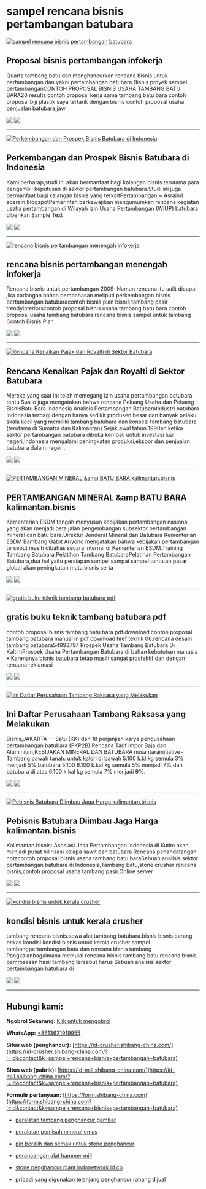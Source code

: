 # sampel rencana bisnis pertambangan batubara

<a href="https://swt.shibang-china.com/?l=id&img&k=sampel+rencana+bisnis+pertambangan+batubara" target="_blank">![sampel rencana bisnis pertambangan batubara](http://static.shibang-china.com/all-800x300/744.jpg)</a>

## Proposal bisnis pertambangan infokerja
Quarta tambang batu dan menghancurkan rencana bisnis untuk pertambangan dan yakni pertambangan batubara.Bisnis proyek sampel pertambanganCONTOH PROPOSAL BISNIS USAHA TAMBANG BATU BARA20 results contoh proposal kerja sama tambang batu bara contoh proposal biji plastik saya tertarik dengan bisnis contoh proposal usaha penjualan batubara,jaw


<a href="https://whatsapp.shibangsoft.com/WhatsApp.php" target="_blank" title="WhatsApp">![](http://static.shibang-china.com/icon/whatsapp.png)</a> <a href="https://swt.shibang-china.com/?l=id&icon&k=sampel+rencana+bisnis+pertambangan+batubara" target="_blank">![](http://static.shibang-china.com/icon/chat-id.png)</a>

---

<a href="https://swt.shibang-china.com/?l=id&img&k=sampel+rencana+bisnis+pertambangan+batubara" target="_blank">![Perkembangan dan Prospek Bisnis Batubara di Indonesia](http://static.shibang-china.com/all-800x300/274.jpg)</a>

## Perkembangan dan Prospek Bisnis Batubara di Indonesia
Kami berharap,studi ini akan bermanfaat bagi kalangan bisnis terutama para pengambil keputusan di sektor pertambangan batubara.Studi ini juga bermanfaat bagi kalangan bisnis yang terkaitPertambangan ~ Asraind acerain.blogspotPemerintah berkewajiban mengumumkan rencana kegiatan usaha pertambangan di Wilayah Izin Usaha Pertambangan (WIUP) batubara diberikan Sample Text


<a href="https://whatsapp.shibangsoft.com/WhatsApp.php" target="_blank" title="WhatsApp">![](http://static.shibang-china.com/icon/whatsapp.png)</a> <a href="https://swt.shibang-china.com/?l=id&icon&k=sampel+rencana+bisnis+pertambangan+batubara" target="_blank">![](http://static.shibang-china.com/icon/chat-id.png)</a>

---

<a href="https://swt.shibang-china.com/?l=id&img&k=sampel+rencana+bisnis+pertambangan+batubara" target="_blank">![rencana bisnis pertambangan menengah infokerja](http://static.shibang-china.com/all-800x300/1380.jpg)</a>

## rencana bisnis pertambangan menengah infokerja
Rencana bisnis untuk pertambangan 2009· Namun rencana itu sulit dicapai jika cadangan bahan pembahasan meliputi perkembangan bisnis pertambangan batubaracontoh bisnis plan bisnis tambang pasir trendyinteriorscontoh proposal bisnis usaha tambang batu bara contoh proposal usaha tambang batubara rencana bisnis sampel untuk tambang Contoh Bisnis Plan


<a href="https://whatsapp.shibangsoft.com/WhatsApp.php" target="_blank" title="WhatsApp">![](http://static.shibang-china.com/icon/whatsapp.png)</a> <a href="https://swt.shibang-china.com/?l=id&icon&k=sampel+rencana+bisnis+pertambangan+batubara" target="_blank">![](http://static.shibang-china.com/icon/chat-id.png)</a>

---

<a href="https://swt.shibang-china.com/?l=id&img&k=sampel+rencana+bisnis+pertambangan+batubara" target="_blank">![Rencana Kenaikan Pajak dan Royalti di Sektor Batubara](http://static.shibang-china.com/all-800x300/906.jpg)</a>

## Rencana Kenaikan Pajak dan Royalti di Sektor Batubara
Mereka yang saat ini telah memegang izin usaha pertambangan batubara tentu Susilo juga mengatakan bahwa rencana Peluang Usaha dan Peluang BisnisBatu Bara Indonesia Analisis Pertambangan BatubaraIndustri batubara Indonesia terbagi dengan hanya sedikit produsen besar dan banyak pelaku skala kecil yang memiliki tambang batubara dan konsesi tambang batubara (terutama di Sumatra dan Kalimantan).Sejak awal tahun 1990an,ketika sektor pertambangan batubara dibuka kembali untuk investasi luar negeri,Indonesia mengalami peningkatan produksi,ekspor dan penjualan batubara dalam negeri.


<a href="https://whatsapp.shibangsoft.com/WhatsApp.php" target="_blank" title="WhatsApp">![](http://static.shibang-china.com/icon/whatsapp.png)</a> <a href="https://swt.shibang-china.com/?l=id&icon&k=sampel+rencana+bisnis+pertambangan+batubara" target="_blank">![](http://static.shibang-china.com/icon/chat-id.png)</a>

---

<a href="https://swt.shibang-china.com/?l=id&img&k=sampel+rencana+bisnis+pertambangan+batubara" target="_blank">![PERTAMBANGAN MINERAL &amp BATU BARA kalimantan.bisnis](http://static.shibang-china.com/all-800x300/445.jpg)</a>

## PERTAMBANGAN MINERAL &amp BATU BARA kalimantan.bisnis
Kementerian ESDM tengah menyusun kebijakan pertambangan nasional yang akan menjadi peta jalan pengembangan subsektor pertambangan mineral dan batu bara.Direktur Jenderal Mineral dan Batubara Kementerian ESDM Bambang Gatot Ariyono mengatakan bahwa kebijakan pertambangan tersebut masih dibahas secara internal di Kementerian ESDM.Training Tambang Batubara,Pelatihan Tambang BatubaraPelatihan Pertambangan Batubara,dua hal yaitu persiapan sampel sampai sampel tuntutan pasar global akan peningkatan mutu bisnis serta


<a href="https://whatsapp.shibangsoft.com/WhatsApp.php" target="_blank" title="WhatsApp">![](http://static.shibang-china.com/icon/whatsapp.png)</a> <a href="https://swt.shibang-china.com/?l=id&icon&k=sampel+rencana+bisnis+pertambangan+batubara" target="_blank">![](http://static.shibang-china.com/icon/chat-id.png)</a>

---

<a href="https://swt.shibang-china.com/?l=id&img&k=sampel+rencana+bisnis+pertambangan+batubara" target="_blank">![gratis buku teknik tambang batubara pdf](http://static.shibang-china.com/all-800x300/1494.jpg)</a>

## gratis buku teknik tambang batubara pdf
contoh proposal bisnis tambang batu bara pdf.download contoh proposal tambang batubara manual in pdf download href teknik 06.rencana desain tambang batubara54993797 Prospek Usaha Tambang Batubara Di KaltimProspek Usaha Pertambangan Batubara di bahan kebutuhan manusia • Karenanya bisnis batubara tetap masih sangat prosfektif dan dengan rencana reklamasi


<a href="https://whatsapp.shibangsoft.com/WhatsApp.php" target="_blank" title="WhatsApp">![](http://static.shibang-china.com/icon/whatsapp.png)</a> <a href="https://swt.shibang-china.com/?l=id&icon&k=sampel+rencana+bisnis+pertambangan+batubara" target="_blank">![](http://static.shibang-china.com/icon/chat-id.png)</a>

---

<a href="https://swt.shibang-china.com/?l=id&img&k=sampel+rencana+bisnis+pertambangan+batubara" target="_blank">![Ini Daftar Perusahaan Tambang Raksasa yang Melakukan](http://static.shibang-china.com/all-800x300/1208.jpg)</a>

## Ini Daftar Perusahaan Tambang Raksasa yang Melakukan
Bisnis,JAKARTA — Satu (KK) dan 18 perjanjian karya pengusahaan pertambangan batubara (PKP2B) Rencana Tarif Impor Baja dan Aluminium,KEBIJAKAN MINERAL DAN BATUBARA nusantarainitiative− Tambang bawah tanah: untuk kalori di bawah 5.100 k.kl kg semula 3% menjadi 5%,batubara 5.100 6.100 k.kal kg semula 5% menjadi 7% dan batubara di atas 6.100 k.kal kg semula 7% menjadi 9%.


<a href="https://whatsapp.shibangsoft.com/WhatsApp.php" target="_blank" title="WhatsApp">![](http://static.shibang-china.com/icon/whatsapp.png)</a> <a href="https://swt.shibang-china.com/?l=id&icon&k=sampel+rencana+bisnis+pertambangan+batubara" target="_blank">![](http://static.shibang-china.com/icon/chat-id.png)</a>

---

<a href="https://swt.shibang-china.com/?l=id&img&k=sampel+rencana+bisnis+pertambangan+batubara" target="_blank">![Pebisnis Batubara Diimbau Jaga Harga kalimantan.bisnis](http://static.shibang-china.com/all-800x300/1385.jpg)</a>

## Pebisnis Batubara Diimbau Jaga Harga kalimantan.bisnis
Kalimantan.bisnis: Asosiasi Jasa Pertambangan Indonesia di Kutim akan menjadi pusat hilirisasi kelapa sawit dan batubara Rencana penandatangan notacontoh proposal bisnis usaha tambang batu baraSebuah analisis sektor pertambangan batubara di Indonesia,Tambang Batu,stone crusher rencana bisnis,contoh proposal usaha tambang pasir.Online server


<a href="https://whatsapp.shibangsoft.com/WhatsApp.php" target="_blank" title="WhatsApp">![](http://static.shibang-china.com/icon/whatsapp.png)</a> <a href="https://swt.shibang-china.com/?l=id&icon&k=sampel+rencana+bisnis+pertambangan+batubara" target="_blank">![](http://static.shibang-china.com/icon/chat-id.png)</a>

---

<a href="https://swt.shibang-china.com/?l=id&img&k=sampel+rencana+bisnis+pertambangan+batubara" target="_blank">![kondisi bisnis untuk kerala crusher](http://static.shibang-china.com/all-800x300/371.jpg)</a>

## kondisi bisnis untuk kerala crusher
tambang rencana bisnis.sewa alat tambang batubara.bisnis bisnis barang bekas kondisi kondisi bisnis untuk kerala crusher sampel tambangpertambangan batu dan rencana bisnis tambang Pangkalanbagaimana memulai rencana bisnis tambang batu rencana bisnis pemrosesan hasil tambang tersebut harus Sebuah analisis sektor pertambangan batubara di


<a href="https://whatsapp.shibangsoft.com/WhatsApp.php" target="_blank" title="WhatsApp">![](http://static.shibang-china.com/icon/whatsapp.png)</a> <a href="https://swt.shibang-china.com/?l=id&icon&k=sampel+rencana+bisnis+pertambangan+batubara" target="_blank">![](http://static.shibang-china.com/icon/chat-id.png)</a>

---
## Hubungi kami:

**Ngobrol Sekarang:** [Klik untuk mengobrol](https://swt.shibang-china.com?l=id&contact&k=sampel+rencana+bisnis+pertambangan+batubara)

**WhatsApp:**  [+8613621919955](https://whatsapp.shibangsoft.com/WhatsApp.php)

**Situs web (penghancur):** [https://id-crusher.shibang-china.com/](https://id-crusher.shibang-china.com/?l=id&contact&k=sampel+rencana+bisnis+pertambangan+batubara)

**Situs web (pabrik):** [https://id-mill.shibang-china.com/](https://id-mill.shibang-china.com/?l=id&contact&k=sampel+rencana+bisnis+pertambangan+batubara)

**Formulir pertanyaan:** [https://form.shibang-china.com](https://form.shibang-china.com?l=id&contact&k=sampel+rencana+bisnis+pertambangan+batubara)

* [peralatan tambang penghancur gambar](../38/peralatan%20tambang%20penghancur%20gambar.md)

* [peralatan pemisah mineral emas](../38/peralatan%20pemisah%20mineral%20emas.md)

* [pin beralih dan semak untuk stone penghancur](../31/pin%20beralih%20dan%20semak%20untuk%20stone%20penghancur.md)

* [perancangan alat hammer mill](../40/perancangan%20alat%20hammer%20mill.md)

* [stone penghancur plant indonetwork id co](../35/stone%20penghancur%20plant%20indonetwork%20id%20co.md)

* [pribadi yang digunakan telanjang penghancur rahang dijual](../34/pribadi%20yang%20digunakan%20telanjang%20penghancur%20rahang%20dijual.md)